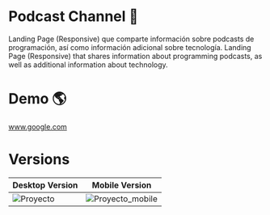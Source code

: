 # Podcast Channel 🎵

Landing Page (Responsive) que comparte información sobre podcasts de programación, así como información adicional sobre tecnología.
Landing Page (Responsive) that shares information about programming podcasts, as well as additional information about technology.

# Demo 🌎

www.google.com

# Versions

| Desktop Version | Mobile Version |
| ------------- | ------------- |
| ![Proyecto](https://user-images.githubusercontent.com/30696989/123358218-b662b200-d530-11eb-9117-d56ee612485c.png)  | ![Proyecto_mobile](https://user-images.githubusercontent.com/30696989/123359017-1c9c0480-d532-11eb-9f33-2e5cd4f0c845.png)  |










